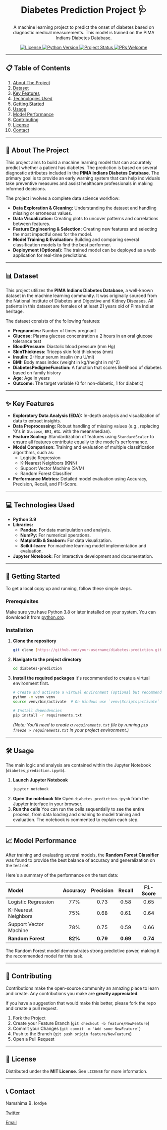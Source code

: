 <h1 align="center">Diabetes Prediction Project 🩺</h1>

<p align="center">
  A machine learning project to predict the onset of diabetes based on diagnostic medical measurements. This model is trained on the PIMA Indians Diabetes Database.
</p>

<!-- Badges -->
<p align="center">
  <a href="https://github.com/your-username/diabetes-prediction/blob/main/LICENSE">
    <img src="https://img.shields.io/github/license/your-username/diabetes-prediction?style=for-the-badge" alt="License">
  </a>
  <a href="https://www.python.org/">
    <img src="https://img.shields.io/badge/Python-3.9%2B-blue?style=for-the-badge&logo=python" alt="Python Version">
  </a>
  <a href="#">
    <img src="https://img.shields.io/badge/Status-Completed-success?style=for-the-badge" alt="Project Status">
  </a>
    <a href="https://github.com/your-username/diabetes-prediction/pulls">
    <img src="https://img.shields.io/badge/PRs-welcome-brightgreen.svg?style=for-the-badge" alt="PRs Welcome">
  </a>
</p>

---

## 📋 Table of Contents
1.  [About The Project](#about-the-project)
2.  [Dataset](#-dataset)
3.  [Key Features](#-key-features)
4.  [Technologies Used](#-technologies-used)
5.  [Getting Started](#-getting-started)
6.  [Usage](#-usage)
7.  [Model Performance](#-model-performance)
8.  [Contributing](#-contributing)
9.  [License](#-license)
10. [Contact](#-contact)

---

## 📖 About The Project

This project aims to build a machine learning model that can accurately predict whether a patient has diabetes. The prediction is based on several diagnostic attributes included in the **PIMA Indians Diabetes Database**. The primary goal is to provide an early warning system that can help individuals take preventive measures and assist healthcare professionals in making informed decisions.

The project involves a complete data science workflow:
* **Data Exploration & Cleaning:** Understanding the dataset and handling missing or erroneous values.
* **Data Visualization:** Creating plots to uncover patterns and correlations between features.
* **Feature Engineering & Selection:** Creating new features and selecting the most impactful ones for the model.
* **Model Training & Evaluation:** Building and comparing several classification models to find the best performer.
* **Deployment (Optional):** The trained model can be deployed as a web application for real-time predictions.

---

## 📊 Dataset

This project utilizes the **PIMA Indians Diabetes Database**, a well-known dataset in the machine learning community. It was originally sourced from the National Institute of Diabetes and Digestive and Kidney Diseases. All patients in this dataset are females of at least 21 years old of Pima Indian heritage.

The dataset consists of the following features:
* **Pregnancies:** Number of times pregnant
* **Glucose:** Plasma glucose concentration a 2 hours in an oral glucose tolerance test
* **BloodPressure:** Diastolic blood pressure (mm Hg)
* **SkinThickness:** Triceps skin fold thickness (mm)
* **Insulin:** 2-Hour serum insulin (mu U/ml)
* **BMI:** Body mass index (weight in kg/(height in m)^2)
* **DiabetesPedigreeFunction:** A function that scores likelihood of diabetes based on family history
* **Age:** Age in years
* **Outcome:** The target variable (0 for non-diabetic, 1 for diabetic)

---

## ✨ Key Features

* **Exploratory Data Analysis (EDA):** In-depth analysis and visualization of data to extract insights.
* **Data Preprocessing:** Robust handling of missing values (e.g., replacing '0's in `Glucose`, `BMI`, etc. with the mean/median).
* **Feature Scaling:** Standardization of features using `StandardScaler` to ensure all features contribute equally to the model's performance.
* **Model Comparison:** Training and evaluation of multiple classification algorithms, such as:
    * Logistic Regression
    * K-Nearest Neighbors (KNN)
    * Support Vector Machine (SVM)
    * Random Forest Classifier
* **Performance Metrics:** Detailed model evaluation using Accuracy, Precision, Recall, and F1-Score.

---

## 💻 Technologies Used

* **Python 3.9**
* **Libraries:**
    * **Pandas:** For data manipulation and analysis.
    * **NumPy:** For numerical operations.
    * **Matplotlib & Seaborn:** For data visualization.
    * **Scikit-learn:** For machine learning model implementation and evaluation.
* **Jupyter Notebook:** For interactive development and documentation.

---

## 🚀 Getting Started

To get a local copy up and running, follow these simple steps.

### Prerequisites

Make sure you have Python 3.8 or later installed on your system. You can download it from [python.org](https://www.python.org/downloads/).

### Installation

1.  **Clone the repository**
    ```sh
    git clone [https://github.com/your-username/diabetes-prediction.git](https://github.com/your-username/diabetes-prediction.git)
    ```
2.  **Navigate to the project directory**
    ```sh
    cd diabetes-prediction
    ```
3.  **Install the required packages**
    It's recommended to create a virtual environment first.
    ```sh
    # Create and activate a virtual environment (optional but recommended)
    python -m venv venv
    source venv/bin/activate  # On Windows use `venv\Scripts\activate`

    # Install dependencies
    pip install -r requirements.txt
    ```
    *(Note: You'll need to create a `requirements.txt` file by running `pip freeze > requirements.txt` in your project environment.)*

---

## 🛠️ Usage

The main logic and analysis are contained within the Jupyter Notebook (`diabetes_prediction.ipynb`).

1.  **Launch Jupyter Notebook**
    ```sh
    jupyter notebook
    ```
2.  **Open the notebook file**
    Open `diabetes_prediction.ipynb` from the Jupyter interface in your browser.
3.  **Run the cells**
    You can run the cells sequentially to see the entire process, from data loading and cleaning to model training and evaluation. The notebook is commented to explain each step.

---

## 📈 Model Performance

After training and evaluating several models, the **Random Forest Classifier** was found to provide the best balance of accuracy and generalization on the test set.

Here's a summary of the performance on the test data:

| Model | Accuracy | Precision | Recall | F1-Score |
| :--- | :---: | :---: | :---: | :---: |
| Logistic Regression | 77% | 0.73 | 0.58 | 0.65 |
| K-Nearest Neighbors | 75% | 0.68 | 0.61 | 0.64 |
| Support Vector Machine | 78% | 0.75 | 0.59 | 0.66 |
| **Random Forest** | **82%** | **0.79** | **0.69** | **0.74** |

The Random Forest model demonstrates strong predictive power, making it the recommended model for this task.

---

## 🤝 Contributing

Contributions make the open-source community an amazing place to learn and create. Any contributions you make are **greatly appreciated**.

If you have a suggestion that would make this better, please fork the repo and create a pull request.
1.  Fork the Project
2.  Create your Feature Branch (`git checkout -b feature/NewFeature`)
3.  Commit your Changes (`git commit -m 'Add some NewFeature'`)
4.  Push to the Branch (`git push origin feature/NewFeature`)
5.  Open a Pull Request

---

## 📄 License

Distributed under the **MIT License**. See `LICENSE` for more information.

---

## 📞 Contact

Namshima B. Iordye

[Twitter](https://x.com/Namshima001?t=M2BjOSSyH8Q6IuAQz391qw&s=09)

[Email](iordyebarnabas12@gmail.com)

